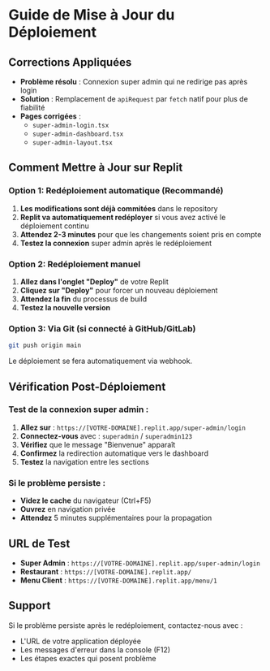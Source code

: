 # Guide de Mise à Jour du Déploiement

## Corrections Appliquées
- **Problème résolu** : Connexion super admin qui ne redirige pas après login
- **Solution** : Remplacement de `apiRequest` par `fetch` natif pour plus de fiabilité
- **Pages corrigées** : 
  - `super-admin-login.tsx` 
  - `super-admin-dashboard.tsx`
  - `super-admin-layout.tsx`

## Comment Mettre à Jour sur Replit

### Option 1: Redéploiement automatique (Recommandé)
1. **Les modifications sont déjà commitées** dans le repository
2. **Replit va automatiquement redéployer** si vous avez activé le déploiement continu
3. **Attendez 2-3 minutes** pour que les changements soient pris en compte
4. **Testez la connexion** super admin après le redéploiement

### Option 2: Redéploiement manuel
1. **Allez dans l'onglet "Deploy"** de votre Replit
2. **Cliquez sur "Deploy"** pour forcer un nouveau déploiement
3. **Attendez la fin** du processus de build
4. **Testez la nouvelle version**

### Option 3: Via Git (si connecté à GitHub/GitLab)
```bash
git push origin main
```
Le déploiement se fera automatiquement via webhook.

## Vérification Post-Déploiement

### Test de la connexion super admin :
1. **Allez sur** : `https://[VOTRE-DOMAINE].replit.app/super-admin/login`
2. **Connectez-vous** avec : `superadmin` / `superadmin123`
3. **Vérifiez** que le message "Bienvenue" apparaît
4. **Confirmez** la redirection automatique vers le dashboard
5. **Testez** la navigation entre les sections

### Si le problème persiste :
- **Videz le cache** du navigateur (Ctrl+F5)
- **Ouvrez** en navigation privée
- **Attendez** 5 minutes supplémentaires pour la propagation

## URL de Test
- **Super Admin** : `https://[VOTRE-DOMAINE].replit.app/super-admin/login`
- **Restaurant** : `https://[VOTRE-DOMAINE].replit.app/`
- **Menu Client** : `https://[VOTRE-DOMAINE].replit.app/menu/1`

## Support
Si le problème persiste après le redéploiement, contactez-nous avec :
- L'URL de votre application déployée
- Les messages d'erreur dans la console (F12)
- Les étapes exactes qui posent problème